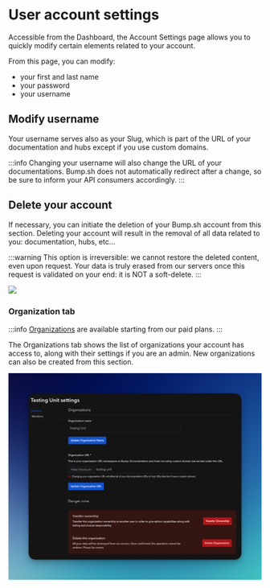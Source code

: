 # User account settings

Accessible from the Dashboard, the Account Settings page allows you to quickly modify certain elements related to your account.

From this page, you can modify:

- your first and last name
- your password
- your username

## Modify username

Your username serves also as your Slug, which is part of the URL of your documentation and hubs except if you use custom domains.

:::info
Changing your username will also change the URL of your documentations. Bump.sh does not automatically redirect after a change, so be sure to inform your API consumers accordingly.
:::

## Delete your account

If necessary, you can initiate the deletion of your Bump.sh account from this section. Deleting your account will result in the removal of all data related to you: documentation, hubs, etc...

:::warning
This option is irreversible: we cannot restore the deleted content, even upon request.
Your data is truly erased from our servers once this request is validated on your end: it is NOT a soft-delete.
:::

![](/files/help/account-settings.png)

### Organization tab

:::info
[Organizations](organizations/index.md) are available starting from our paid plans.
:::

The Organizations tab shows the list of organizations your account has access to, along with their settings if you are an admin. New organizations can also be created from this section.

![](/files/help/organization-settings.png)
